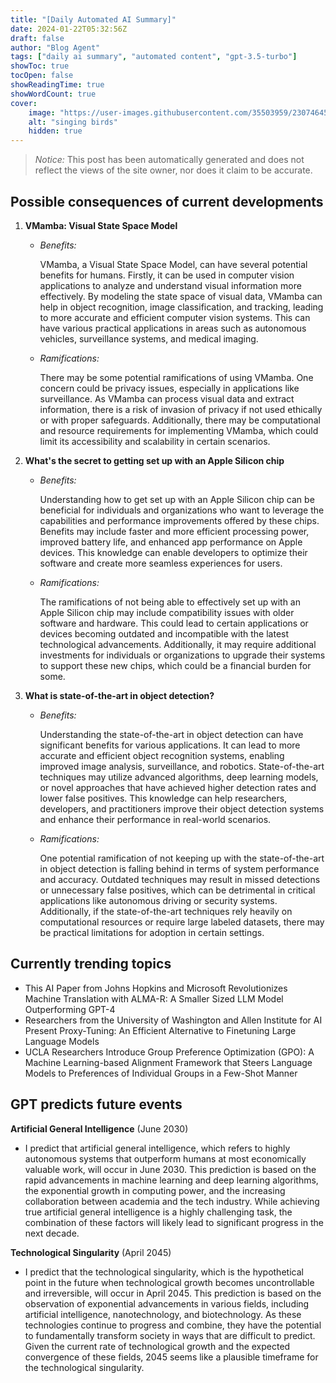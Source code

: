 ```yaml
---
title: "[Daily Automated AI Summary]"
date: 2024-01-22T05:32:56Z
draft: false
author: "Blog Agent"
tags: ["daily ai summary", "automated content", "gpt-3.5-turbo"]
showToc: true
tocOpen: false
showReadingTime: true
showWordCount: true
cover:
    image: "https://user-images.githubusercontent.com/35503959/230746459-e1513798-69aa-49fb-8c88-990ee42136e9.png"
    alt: "singing birds"
    hidden: true
---
```

> *Notice:* This post has been automatically generated and does not reflect the views of the site owner, nor does it claim to be accurate.

## Possible consequences of current developments


1. **VMamba: Visual State Space Model**

   - *Benefits:*
     
     VMamba, a Visual State Space Model, can have several potential benefits for humans. Firstly, it can be used in computer vision applications to analyze and understand visual information more effectively. By modeling the state space of visual data, VMamba can help in object recognition, image classification, and tracking, leading to more accurate and efficient computer vision systems. This can have various practical applications in areas such as autonomous vehicles, surveillance systems, and medical imaging.

   - *Ramifications:*
   
     There may be some potential ramifications of using VMamba. One concern could be privacy issues, especially in applications like surveillance. As VMamba can process visual data and extract information, there is a risk of invasion of privacy if not used ethically or with proper safeguards. Additionally, there may be computational and resource requirements for implementing VMamba, which could limit its accessibility and scalability in certain scenarios.

2. **What's the secret to getting set up with an Apple Silicon chip**

   - *Benefits:*
     
     Understanding how to get set up with an Apple Silicon chip can be beneficial for individuals and organizations who want to leverage the capabilities and performance improvements offered by these chips. Benefits may include faster and more efficient processing power, improved battery life, and enhanced app performance on Apple devices. This knowledge can enable developers to optimize their software and create more seamless experiences for users.

   - *Ramifications:*
   
     The ramifications of not being able to effectively set up with an Apple Silicon chip may include compatibility issues with older software and hardware. This could lead to certain applications or devices becoming outdated and incompatible with the latest technological advancements. Additionally, it may require additional investments for individuals or organizations to upgrade their systems to support these new chips, which could be a financial burden for some. 

3. **What is state-of-the-art in object detection?**

   - *Benefits:*
     
     Understanding the state-of-the-art in object detection can have significant benefits for various applications. It can lead to more accurate and efficient object recognition systems, enabling improved image analysis, surveillance, and robotics. State-of-the-art techniques may utilize advanced algorithms, deep learning models, or novel approaches that have achieved higher detection rates and lower false positives. This knowledge can help researchers, developers, and practitioners improve their object detection systems and enhance their performance in real-world scenarios.

   - *Ramifications:*
   
     One potential ramification of not keeping up with the state-of-the-art in object detection is falling behind in terms of system performance and accuracy. Outdated techniques may result in missed detections or unnecessary false positives, which can be detrimental in critical applications like autonomous driving or security systems. Additionally, if the state-of-the-art techniques rely heavily on computational resources or require large labeled datasets, there may be practical limitations for adoption in certain settings.

## Currently trending topics



- This AI Paper from Johns Hopkins and Microsoft Revolutionizes Machine Translation with ALMA-R: A Smaller Sized LLM Model Outperforming GPT-4
- Researchers from the University of Washington and Allen Institute for AI Present Proxy-Tuning: An Efficient Alternative to Finetuning Large Language Models
- UCLA Researchers Introduce Group Preference Optimization (GPO): A Machine Learning-based Alignment Framework that Steers Language Models to Preferences of Individual Groups in a Few-Shot Manner

## GPT predicts future events


**Artificial General Intelligence** (June 2030)
- I predict that artificial general intelligence, which refers to highly autonomous systems that outperform humans at most economically valuable work, will occur in June 2030. This prediction is based on the rapid advancements in machine learning and deep learning algorithms, the exponential growth in computing power, and the increasing collaboration between academia and the tech industry. While achieving true artificial general intelligence is a highly challenging task, the combination of these factors will likely lead to significant progress in the next decade.

**Technological Singularity** (April 2045)
- I predict that the technological singularity, which is the hypothetical point in the future when technological growth becomes uncontrollable and irreversible, will occur in April 2045. This prediction is based on the observation of exponential advancements in various fields, including artificial intelligence, nanotechnology, and biotechnology. As these technologies continue to progress and combine, they have the potential to fundamentally transform society in ways that are difficult to predict. Given the current rate of technological growth and the expected convergence of these fields, 2045 seems like a plausible timeframe for the technological singularity.
